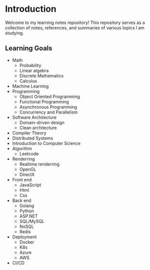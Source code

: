 # Introduction
Welcome to my learning notes repository! This repository serves as a collection of notes, references, and summaries of various topics I am studying.

## Learning Goals
- Math
  - Probability
  - Linear algebra
  - Discrete Mathematics
  - Calculus
- Machine Learning
- Programming
  - Object Oriented Programming
  - Functional Programming
  - Asynchronous Programming
  - Concurrency and Parallelism
- Software Architecture
  - Domain-driven design
  - Clean architecture
- Compiler Theory
- Distributed Systems
- Introduction to Computer Science
- Algorithm
  - Leetcode
- Renderring
  - Realtime renderring
  - OpenGL
  - DirectX
- Front end 
  - JavaScript
  - Html
  - Css
- Back end
  - Golang
  - Python
  - ASP.NET
  - SQL/MySQL
  - NoSQL
  - Redis
- Deployment
  - Docker
  - K8s
  - Azure
  - AWS
- CI/CD
